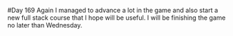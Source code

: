 #Day 169
Again I managed to advance a lot in the game and also start a new full stack course that I hope will be useful.
I will be finishing the game no later than Wednesday.